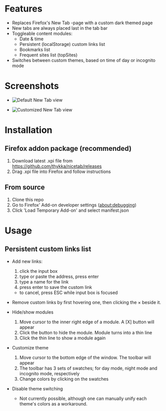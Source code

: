 # Features

- Replaces Firefox's New Tab -page with a custom dark themed page
- New tabs are always placed last in the tab bar
- Toggleable content modules:
  - Date & time
  - Persistent (localStorage) custom links list
  - Bookmarks list
  - Frequent sites list (topSites)
- Switches between custom themes, based on time of day or incognito mode

# Screenshots

- ![Default New Tab view](examples/screenshot-0.1.4-default.view.png)

- ![Customized New Tab view](examples/screenshot-0.1.4-customized.view.png)

# Installation
## Firefox addon package (recommended)
1. Download latest .xpi file from https://github.com/thykka/nicetab/releases
1. Drag .xpi file into Firefox and follow instructions

## From source
1. Clone this repo
1. Go to Firefox' Add-on developer settings ([about:debugging](about:debugging))
1. Click 'Load Temporary Add-on' and select manifest.json

# Usage
## Persistent custom links list

- Add new links:
  1. click the input box
  1. type or paste the address, press enter
  1. type a name for the link
  1. press enter to save the custom link
  - to cancel, press ESC while input box is focused

- Remove custom links by first hovering one, then clicking the × beside it.

- Hide/show modules
  1. Move cursor to the inner right edge of a module. A [X] button will appear
  1. Click the button to hide the module. Module turns into a thin line
  1. Click the thin line to show a module again

- Customize theme
  1. Move cursor to the bottom edge of the window. The toolbar will appear
  1. The toolbar has 3 sets of swatches; for day mode, night mode and incognito mode, respectively
  1. Change colors by clicking on the swatches

- Disable theme switching
  - Not currently possible, although one can manually unify each theme's colors as a workaround.
